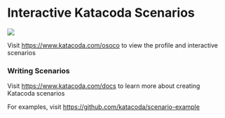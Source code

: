 # Interactive Katacoda Scenarios

[![](http://shields.katacoda.com/katacoda/osoco/count.svg)](https://www.katacoda.com/osoco "Get your profile on Katacoda.com")

Visit https://www.katacoda.com/osoco to view the profile and interactive scenarios

### Writing Scenarios
Visit https://www.katacoda.com/docs to learn more about creating Katacoda scenarios

For examples, visit https://github.com/katacoda/scenario-example
